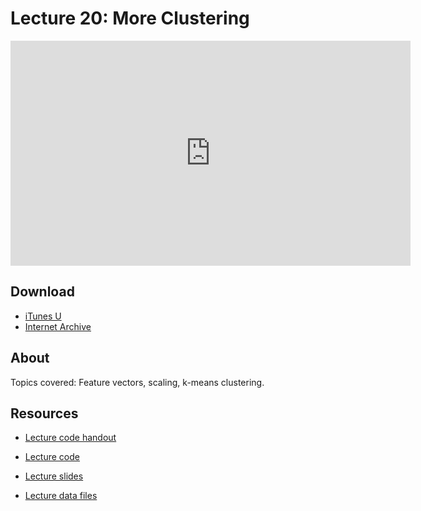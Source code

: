 # Lecture 20: More Clustering

<iframe width="640" height="360" src="http://www.youtube.com/embed/Iu4xTLKcbPo?feature=player_detailpage" frameborder="0" allowfullscreen></iframe>

## Download

- [iTunes U](http://itunes.apple.com/us/itunes-u/lecture-20-more-clustering/id499270153?i=110101045)
- [Internet Archive](http://www.archive.org/download/MIT6.00SCS11/MIT6_00SCS11_lec20_300k.mp4)

## About

Topics covered: Feature vectors, scaling, k-means clustering.



## Resources

- [Lecture code handout](http://ocw.mit.edu/courses/electrical-engineering-and-computer-science/6-00sc-introduction-to-computer-science-and-programming-spring-2011/unit-3/lecture-20-more-clustering/MIT6_00SCS11_lec20.pdf)

- [Lecture code](http://ocw.mit.edu/courses/electrical-engineering-and-computer-science/6-00sc-introduction-to-computer-science-and-programming-spring-2011/unit-3/lecture-20-more-clustering/lec20.py)

- [Lecture slides](http://ocw.mit.edu/courses/electrical-engineering-and-computer-science/6-00sc-introduction-to-computer-science-and-programming-spring-2011/unit-3/lecture-20-more-clustering/MIT6_00SCS11_lec20_slides.pdf)

- [Lecture data files](http://ocw.mit.edu/courses/electrical-engineering-and-computer-science/6-00sc-introduction-to-computer-science-and-programming-spring-2011/unit-3/lecture-20-more-clustering/lec20_data.zip)



